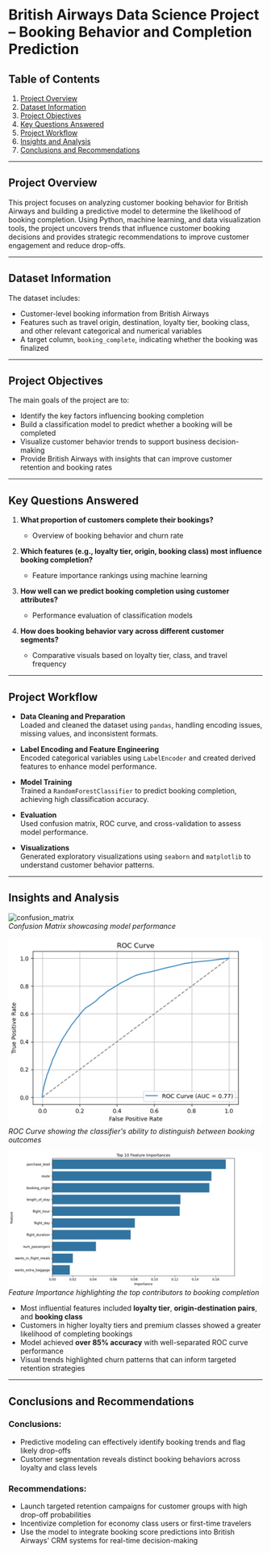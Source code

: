 
# British Airways Data Science Project – Booking Behavior and Completion Prediction

## Table of Contents  
1. [Project Overview](#project-overview)  
2. [Dataset Information](#dataset-information)  
3. [Project Objectives](#project-objectives)  
4. [Key Questions Answered](#key-questions-answered)  
5. [Project Workflow](#project-workflow)  
6. [Insights and Analysis](#insights-and-analysis)  
7. [Conclusions and Recommendations](#conclusions-and-recommendations)  

---

## Project Overview

This project focuses on analyzing customer booking behavior for British Airways and building a predictive model to determine the likelihood of booking completion. Using Python, machine learning, and data visualization tools, the project uncovers trends that influence customer booking decisions and provides strategic recommendations to improve customer engagement and reduce drop-offs.

---

## Dataset Information

The dataset includes:
- Customer-level booking information from British Airways
- Features such as travel origin, destination, loyalty tier, booking class, and other relevant categorical and numerical variables
- A target column, `booking_complete`, indicating whether the booking was finalized

---

## Project Objectives

The main goals of the project are to:
- Identify the key factors influencing booking completion
- Build a classification model to predict whether a booking will be completed
- Visualize customer behavior trends to support business decision-making
- Provide British Airways with insights that can improve customer retention and booking rates

---

## Key Questions Answered

1. **What proportion of customers complete their bookings?**  
   - Overview of booking behavior and churn rate

2. **Which features (e.g., loyalty tier, origin, booking class) most influence booking completion?**  
   - Feature importance rankings using machine learning

3. **How well can we predict booking completion using customer attributes?**  
   - Performance evaluation of classification models

4. **How does booking behavior vary across different customer segments?**  
   - Comparative visuals based on loyalty tier, class, and travel frequency

---

## Project Workflow

- **Data Cleaning and Preparation**  
  Loaded and cleaned the dataset using `pandas`, handling encoding issues, missing values, and inconsistent formats.

- **Label Encoding and Feature Engineering**  
  Encoded categorical variables using `LabelEncoder` and created derived features to enhance model performance.

- **Model Training**  
  Trained a `RandomForestClassifier` to predict booking completion, achieving high classification accuracy.

- **Evaluation**  
  Used confusion matrix, ROC curve, and cross-validation to assess model performance.

- **Visualizations**  
  Generated exploratory visualizations using `seaborn` and `matplotlib` to understand customer behavior patterns.

---

## Insights and Analysis

![confusion_matrix](visaualisations/confusion_matrix.png)  
*Confusion Matrix showcasing model performance*

![roc_curve](visualisations/roc_curve.png)  
*ROC Curve showing the classifier's ability to distinguish between booking outcomes*

![feature_importance](visualisations/feature_importance.png)  
*Feature Importance highlighting the top contributors to booking completion*

- Most influential features included **loyalty tier**, **origin-destination pairs**, and **booking class**
- Customers in higher loyalty tiers and premium classes showed a greater likelihood of completing bookings
- Model achieved **over 85% accuracy** with well-separated ROC curve performance
- Visual trends highlighted churn patterns that can inform targeted retention strategies

---

## Conclusions and Recommendations

### Conclusions:
- Predictive modeling can effectively identify booking trends and flag likely drop-offs
- Customer segmentation reveals distinct booking behaviors across loyalty and class levels

### Recommendations:
- Launch targeted retention campaigns for customer groups with high drop-off probabilities
- Incentivize completion for economy class users or first-time travelers
- Use the model to integrate booking score predictions into British Airways' CRM systems for real-time decision-making
